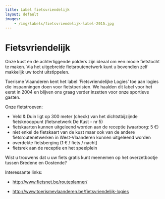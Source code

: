 ```yaml
---
title: Label fietsvriendelijk 
layout: default
images: 
    - /img/labels/fietsvriendelijk-label-2015.jpg
---
```


# Fietsvriendelijk

Onze kust en de achterliggende polders zijn ideaal om een mooie fietstocht te maken. Via het uitgebreide fietsroutenetwerk kunt u bovendien zelf makkelijk uw tocht uitstippelen.

Toerisme Vlaanderen kent het label ‘Fietsvriendelijke Logies’ toe aan logies die inspanningen doen voor fietstoeristen.
We haalden dit label voor het eerst in 2004 en blijven ons graag verder inzetten voor onze sportieve gasten.

Onze fietstroeven:
* Veld & Duin ligt op 300 meter (check) van het dichtstbijzijnde fietsknooppunt (fietsnetwerk De Kust - nr 5)
* fietskaarten kunnen uitgeleend worden aan de receptie (waarborg: 5 €) 
* niet enkel de fietskaart van de kust maar ook van de andere fietsroutenetwerken in West-Vlaanderen kunnen uitgeleend worden
* overdekte fietsberging (1 € / fiets / nacht)
* fietsrek aan de receptie en het speelplein

Wist u trouwens dat u uw fiets gratis kunt meenemen op het overzetbootje tussen Bredene en Oostende?

Interessante links:

* http://www.fietsnet.be/routeplanner/

* http://www.toerismevlaanderen.be/fietsvriendelijk-logies


